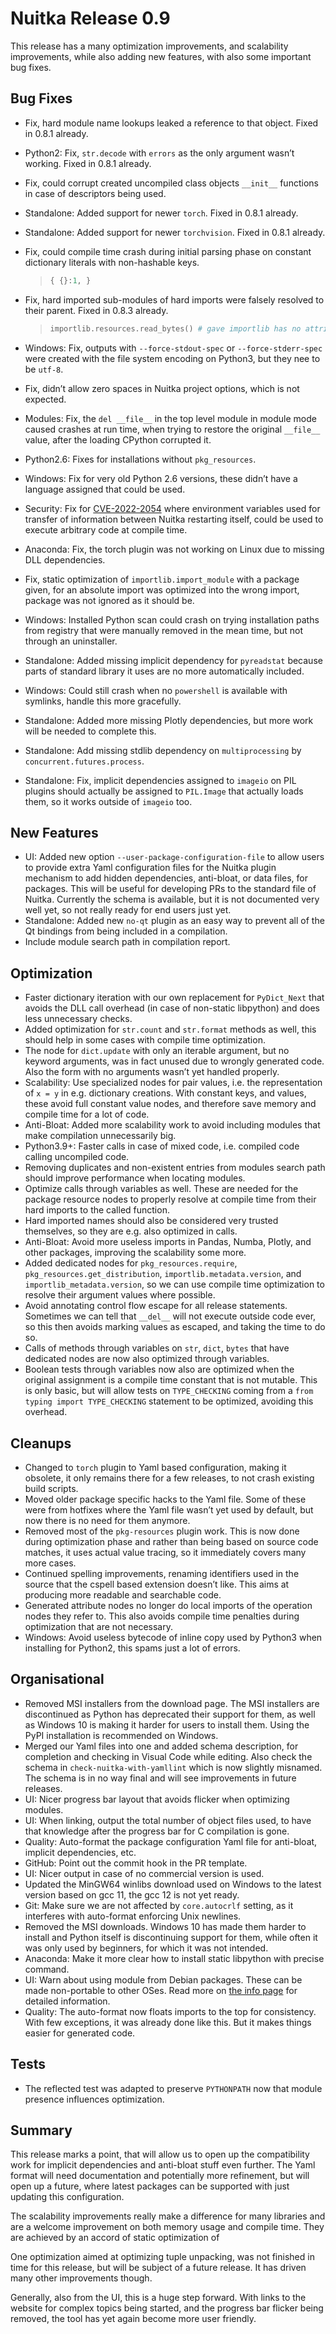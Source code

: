 # Nuitka Release 0.9

This release has a many optimization improvements, and scalability improvements, while also adding new features, with also some important bug fixes.

## Bug Fixes

* Fix, hard module name lookups leaked a reference to that object. Fixed in 0.8.1 already.
* Python2: Fix, `str.decode` with `errors` as the only argument wasn’t working. Fixed in 0.8.1 already.
* Fix, could corrupt created uncompiled class objects `__init__` functions in case of descriptors being used.
* Standalone: Added support for newer `torch`. Fixed in 0.8.1 already.
* Standalone: Added support for newer `torchvision`. Fixed in 0.8.1 already.
* Fix, could compile time crash during initial parsing phase on constant dictionary literals with non-hashable keys.

  > ```python title="dict.py"
  > { {}:1, }
  > ```

* Fix, hard imported sub-modules of hard imports were falsely resolved to their parent. Fixed in 0.8.3 already.

  > ```python title="importlib.py"
  > importlib.resources.read_bytes() # gave importlib has no attribute...
  > ```

* Windows: Fix, outputs with `--force-stdout-spec` or `--force-stderr-spec` were created with the file system encoding on Python3, but they nee to be `utf-8`.
* Fix, didn’t allow zero spaces in Nuitka project options, which is not expected.
* Modules: Fix, the `del __file__` in the top level module in module mode caused crashes at run time, when trying to restore the original `__file__` value, after the loading CPython corrupted it.
* Python2.6: Fixes for installations without `pkg_resources`.
* Windows: Fix for very old Python 2.6 versions, these didn’t have a language assigned that could be used.
* Security: Fix for [CVE-2022-2054](https://security-tracker.debian.org/tracker/CVE-2022-2054) where environment variables used for transfer of information between Nuitka restarting itself, could be used to execute arbitrary code at compile time.
* Anaconda: Fix, the torch plugin was not working on Linux due to missing DLL dependencies.
* Fix, static optimization of `importlib.import_module` with a package given, for an absolute import was optimized into the wrong import, package was not ignored as it should be.
* Windows: Installed Python scan could crash on trying installation paths from registry that were manually removed in the mean time, but not through an uninstaller.
* Standalone: Added missing implicit dependency for `pyreadstat` because parts of standard library it uses are no more automatically included.
* Windows: Could still crash when no `powershell` is available with symlinks, handle this more gracefully.
* Standalone: Added more missing Plotly dependencies, but more work will be needed to complete this.
* Standalone: Add missing stdlib dependency on `multiprocessing` by `concurrent.futures.process`.
* Standalone: Fix, implicit dependencies assigned to `imageio` on PIL plugins should actually be assigned to `PIL.Image` that actually loads them, so it works outside of `imageio` too.

## New Features

* UI: Added new option `--user-package-configuration-file` to allow users to provide extra Yaml configuration files for the Nuitka plugin mechanism to add hidden dependencies, anti-bloat, or data files, for packages. This will be useful for developing PRs to the standard file of Nuitka. Currently the schema is available, but it is not documented very well yet, so not really ready for end users just yet.
* Standalone: Added new `no-qt` plugin as an easy way to prevent all of the Qt bindings from being included in a compilation.
* Include module search path in compilation report.

## Optimization

* Faster dictionary iteration with our own replacement for `PyDict_Next` that avoids the DLL call overhead (in case of non-static libpython) and does less unnecessary checks.
* Added optimization for `str.count` and `str.format` methods as well, this should help in some cases with compile time optimization.
* The node for `dict.update` with only an iterable argument, but no keyword arguments, was in fact unused due to wrongly generated code. Also the form with no arguments wasn’t yet handled properly.
* Scalability: Use specialized nodes for pair values, i.e. the representation of `x = y` in e.g. dictionary creations. With constant keys, and values, these avoid full constant value nodes, and therefore save memory and compile time for a lot of code.
* Anti-Bloat: Added more scalability work to avoid including modules that make compilation unnecessarily big.
* Python3.9+: Faster calls in case of mixed code, i.e. compiled code calling uncompiled code.
* Removing duplicates and non-existent entries from modules search path should improve performance when locating modules.
* Optimize calls through variables as well. These are needed for the package resource nodes to properly resolve at compile time from their hard imports to the called function.
* Hard imported names should also be considered very trusted themselves, so they are e.g. also optimized in calls.
* Anti-Bloat: Avoid more useless imports in Pandas, Numba, Plotly, and other packages, improving the scalability some more.
* Added dedicated nodes for `pkg_resources.require`, `pkg_resources.get_distribution`, `importlib.metadata.version`, and `importlib_metadata.version`, so we can use compile time optimization to resolve their argument values where possible.
* Avoid annotating control flow escape for all release statements. Sometimes we can tell that `__del__` will not execute outside code ever, so this then avoids marking values as escaped, and taking the time to do so.
* Calls of methods through variables on `str`, `dict`, `bytes` that have dedicated nodes are now also optimized through variables.
* Boolean tests through variables now also are optimized when the original assignment is a compile time constant that is not mutable. This is only basic, but will allow tests on `TYPE_CHECKING` coming from a `from typing import TYPE_CHECKING` statement to be optimized, avoiding this overhead.

## Cleanups

* Changed to `torch` plugin to Yaml based configuration, making it obsolete, it only remains there for a few releases, to not crash existing build scripts.
* Moved older package specific hacks to the Yaml file. Some of these were from hotfixes where the Yaml file wasn’t yet used by default, but now there is no need for them anymore.
* Removed most of the `pkg-resources` plugin work. This is now done during optimization phase and rather than being based on source code matches, it uses actual value tracing, so it immediately covers many more cases.
* Continued spelling improvements, renaming identifiers used in the source that the cspell based extension doesn’t like. This aims at producing more readable and searchable code.
* Generated attribute nodes no longer do local imports of the operation nodes they refer to. This also avoids compile time penalties during optimization that are not necessary.
* Windows: Avoid useless bytecode of inline copy used by Python3 when installing for Python2, this spams just a lot of errors.

## Organisational

* Removed MSI installers from the download page. The MSI installers are discontinued as Python has deprecated their support for them, as well as Windows 10 is making it harder for users to install them. Using the PyPI installation is recommended on Windows.
* Merged our Yaml files into one and added schema description, for completion and checking in Visual Code while editing. Also check the schema in `check-nuitka-with-yamllint` which is now slightly misnamed. The schema is in no way final and will see improvements in future releases.
* UI: Nicer progress bar layout that avoids flicker when optimizing modules.
* UI: When linking, output the total number of object files used, to have that knowledge after the progress bar for C compilation is gone.
* Quality: Auto-format the package configuration Yaml file for anti-bloat, implicit dependencies, etc.
* GitHub: Point out the commit hook in the PR template.
* UI: Nicer output in case of no commercial version is used.
* Updated the MinGW64 winlibs download used on Windows to the latest version based on gcc 11, the gcc 12 is not yet ready.
* Git: Make sure we are not affected by `core.autocrlf` setting, as it interferes with auto-format enforcing Unix newlines.
* Removed the MSI downloads. Windows 10 has made them harder to install and Python itself is discontinuing support for them, while often it was only used by beginners, for which it was not intended.
* Anaconda: Make it more clear how to install static libpython with precise command.
* UI: Warn about using module from Debian packages. These can be made non-portable to other OSes. Read more on [the info page](https://nuitka.net/info/debian-dist-packages.html) for detailed information.
* Quality: The auto-format now floats imports to the top for consistency. With few exceptions, it was already done like this. But it makes things easier for generated code.

## Tests

* The reflected test was adapted to preserve `PYTHONPATH` now that module presence influences optimization.

## Summary

This release marks a point, that will allow us to open up the compatibility work for implicit dependencies and anti-bloat stuff even further. The Yaml format will need documentation and potentially more refinement, but will open up a future, where latest packages can be supported with just updating this configuration.

The scalability improvements really make a difference for many libraries and are a welcome improvement on both memory usage and compile time. They are achieved by an accord of static optimization of

One optimization aimed at optimizing tuple unpacking, was not finished in time for this release, but will be subject of a future release. It has driven many other improvements though.

Generally, also from the UI, this is a huge step forward. With links to the website for complex topics being started, and the progress bar flicker being removed, the tool has yet again become more user friendly.
